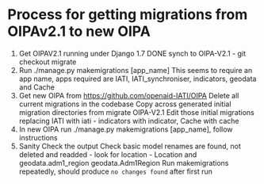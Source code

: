 # Process for getting migrations from OIPAv2.1 to new OIPA

1. Get OIPAV2.1 running under Django 1.7       DONE synch to OIPA-V2.1 - git checkout migrate
2. Run ./manage.py makemigrations [app_name]
        This seems to require an app name, apps required are IATI, IATI_synchroniser, indicators, geodata and Cache
3. Get new OIPA from https://github.com/openaid-IATI/OIPA 
    Delete all current migrations in the codebase
    Copy across generated initial migration directories from migrate OIPA-V2.1
    Edit those initial migrations replacing IATI with iati - indicators with indicator, Cache with cache
4. In new OIPA run ./manage.py makemigrations [app_name], follow instructions
5. Sanity Check the output
    Check basic model renames are found, not deleted and readded - look for location - Location and geodata.adm1_region geodata.Adm1Region
    Run makemigrations repeatedly, should produce `no changes found` after first run

